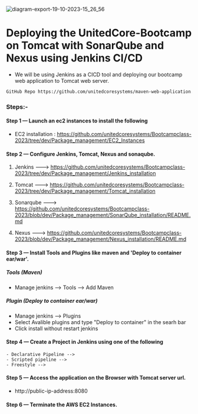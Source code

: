 ![diagram-export-19-10-2023-15_26_56](https://github.com/unitedcoresystems/Bootcampclass-2023/assets/63193071/ae81cca1-8040-499e-a37b-a22eec082ee3)

# Deploying the UnitedCore-Bootcamp on Tomcat with SonarQube and Nexus using Jenkins CI/CD

- We will be using Jenkins as a CICD tool and deploying our bootcamp web application to Tomcat web server. 

```sh
GitHub Repo https://github.com/unitedcoresystems/maven-web-application.git
```

### Steps:-

#### Step 1 — Launch an ec2 instances to install the following 
            
- EC2 installation : https://github.com/unitedcoresystems/Bootcampclass-2023/tree/dev/Package_management/EC2_Instances


#### Step 2 — Configure Jenkins, Tomcat, Nexus and sonaqube. 

1. Jenkins ---> https://github.com/unitedcoresystems/Bootcampclass-2023/tree/dev/Package_management/Jenkins_installation
            
2. Tomcat ---> https://github.com/unitedcoresystems/Bootcampclass-2023/tree/dev/Package_management/Tomcat_installation

3. Sonarqube ---> https://github.com/unitedcoresystems/Bootcampclass-2023/blob/dev/Package_management/SonarQube_installation/README.md

4. Nexus ---> https://github.com/unitedcoresystems/Bootcampclass-2023/blob/dev/Package_management/Nexus_installation/README.md

#### Step 3 — Install Tools and Plugins like maven and 'Deploy to container ear/war'.

##### Tools (Maven) 
   - Manage jenkins --> Tools --> Add Maven 

##### Plugin (Deploy to container ear/war)
   - Manage jenkins --> Plugins 
   - Select Avalible plugins and type "Deploy to container" in the searh bar
   - Click install without restart jenkins 

#### Step 4 — Create a Project in Jenkins using one of the following 

    - Declarative Pipeline -->
    - Scripted pipeline --> 
    - Freestyle --> 

#### Step 5 — Access the application on the Browser with Tomcat server url.

- http://public-ip-address:8080

#### Step 6 — Terminate the AWS EC2 Instances.